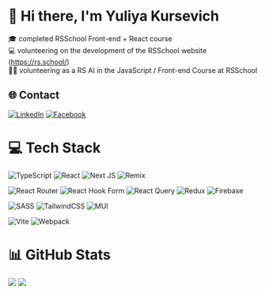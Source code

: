 # 👋 Hi there, I'm Yuliya Kursevich

🎓 completed RSSchool Front-end + React course<br>
💻 volunteering on the development of the RSSchool website (<https://rs.school/>)<br>
👩‍🏫 volunteering as a RS AI in the JavaScript / Front-end Course at RSSchool

## 🌐 Contact

[![LinkedIn](https://img.shields.io/badge/LinkedIn-%230077B5.svg?logo=linkedin&logoColor=white&style=for-the-badge)](https://linkedin.com/in/https://www.linkedin.com/in/yuliya-kursevich-7680ba126/) [![Facebook](https://img.shields.io/badge/Facebook-%231877F2.svg?logo=Facebook&logoColor=white&style=for-the-badge)](https://facebook.com/https://www.facebook.com/julia.pochtar)

# 💻 Tech Stack

![TypeScript](https://img.shields.io/badge/typescript-%23007ACC.svg?style=for-the-badge&logo=typescript&logoColor=white) ![React](https://img.shields.io/badge/react-%2320232a.svg?style=for-the-badge&logo=react&logoColor=%2361DAFB) ![Next JS](https://img.shields.io/badge/Next-black?style=for-the-badge&logo=next.js&logoColor=white) ![Remix](https://img.shields.io/badge/remix-%23000.svg?style=for-the-badge&logo=remix&logoColor=white)

![React Router](https://img.shields.io/badge/React_Router-CA4245?style=for-the-badge&logo=react-router&logoColor=white) ![React Hook Form](https://img.shields.io/badge/React%20Hook%20Form-%23EC5990.svg?style=for-the-badge&logo=reacthookform&logoColor=white) ![React Query](https://img.shields.io/badge/-React%20Query-FF4154?style=for-the-badge&logo=react%20query&logoColor=white) ![Redux](https://img.shields.io/badge/redux-%23593d88.svg?style=for-the-badge&logo=redux&logoColor=white) ![Firebase](https://img.shields.io/badge/firebase-%23039BE5.svg?style=for-the-badge&logo=firebase)

![SASS](https://img.shields.io/badge/SASS-hotpink.svg?style=for-the-badge&logo=SASS&logoColor=white) ![TailwindCSS](https://img.shields.io/badge/tailwindcss-%2338B2AC.svg?style=for-the-badge&logo=tailwind-css&logoColor=white) ![MUI](https://img.shields.io/badge/MUI-%230081CB.svg?style=for-the-badge&logo=mui&logoColor=white)

![Vite](https://img.shields.io/badge/vite-%23646CFF.svg?style=for-the-badge&logo=vite&logoColor=white) ![Webpack](https://img.shields.io/badge/webpack-%238DD6F9.svg?style=for-the-badge&logo=webpack&logoColor=black)

# 📊 GitHub Stats

![](https://github-readme-stats.vercel.app/api?username=YulikK&theme=gruvbox&hide_border=false&include_all_commits=false&count_private=false) ![](https://github-readme-stats.vercel.app/api/top-langs/?username=YulikK&theme=gruvbox&hide_border=false&include_all_commits=false&count_private=false&layout=compact)
